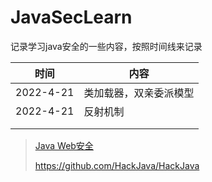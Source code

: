 # JavaSecLearn

记录学习java安全的一些内容，按照时间线来记录

| 时间      | 内容                   |
| --------- | ---------------------- |
| 2022-4-21 | 类加载器，双亲委派模型 |
| 2022-4-21 | 反射机制               |
|           |                        |
|           |                        |





>   [Java Web安全](https://javasec.org/javase/)
>
>   https://github.com/HackJava/HackJava

